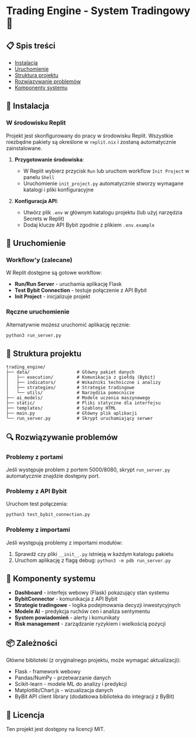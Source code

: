 # Trading Engine - System Tradingowy 🚀

## 📋 Spis treści
- [Instalacja](#-instalacja)
- [Uruchomienie](#-uruchomienie)
- [Struktura projektu](#-struktura-projektu)
- [Rozwiązywanie problemów](#-rozwiązywanie-problemów)
- [Komponenty systemu](#-komponenty-systemu)

## 🔧 Instalacja

### W środowisku Replit
Projekt jest skonfigurowany do pracy w środowisku Replit. Wszystkie niezbędne pakiety są określone w `replit.nix` i zostaną automatycznie zainstalowane.

1. **Przygotowanie środowiska**:
   - W Replit wybierz przycisk `Run` lub uruchom workflow `Init Project` w panelu `Shell`
   - Uruchomienie `init_project.py` automatycznie stworzy wymagane katalogi i pliki konfiguracyjne

2. **Konfiguracja API**:
   - Utwórz plik `.env` w głównym katalogu projektu (lub użyj narzędzia Secrets w Replit)
   - Dodaj klucze API Bybit zgodnie z plikiem `.env.example`

## 🚀 Uruchomienie

### Workflow'y (zalecane)
W Replit dostępne są gotowe workflow:

- **Run/Run Server** - uruchamia aplikację Flask
- **Test Bybit Connection** - testuje połączenie z API Bybit
- **Init Project** - inicjalizuje projekt

### Ręczne uruchomienie
Alternatywnie możesz uruchomić aplikację ręcznie:

```bash
python3 run_server.py
```

## 📁 Struktura projektu

```
trading_engine/
├── data/                  # Główny pakiet danych
│   ├── execution/         # Komunikacja z giełdą (Bybit)
│   ├── indicators/        # Wskaźniki techniczne i analizy
│   ├── strategies/        # Strategie tradingowe
│   └── utils/             # Narzędzia pomocnicze
├── ai_models/             # Modele uczenia maszynowego
├── static/                # Pliki statyczne dla interfejsu
├── templates/             # Szablony HTML
├── main.py                # Główny plik aplikacji
└── run_server.py          # Skrypt uruchamiający serwer
```

## 🔍 Rozwiązywanie problemów

### Problemy z portami
Jeśli występuje problem z portem 5000/8080, skrypt `run_server.py` automatycznie znajdzie dostępny port.

### Problemy z API Bybit
Uruchom test połączenia:
```bash
python3 test_bybit_connection.py
```

### Problemy z importami
Jeśli występują problemy z importami modułów:
1. Sprawdź czy pliki `__init__.py` istnieją w każdym katalogu pakietu
2. Uruchom aplikację z flagą debug: `python3 -m pdb run_server.py`

## 🧩 Komponenty systemu

- **Dashboard** - interfejs webowy (Flask) pokazujący stan systemu
- **BybitConnector** - komunikacja z API Bybit
- **Strategie tradingowe** - logika podejmowania decyzji inwestycyjnych
- **Modele AI** - predykcja ruchów cen i analiza sentymentu
- **System powiadomień** - alerty i komunikaty
- **Risk management** - zarządzanie ryzykiem i wielkością pozycji

## 📦 Zależności
Główne biblioteki (z oryginalnego projektu, może wymagać aktualizacji):
- Flask - framework webowy
- Pandas/NumPy - przetwarzanie danych
- Scikit-learn - modele ML do analizy i predykcji
- Matplotlib/Chart.js - wizualizacja danych
- ByBit API client library (dodatkowa biblioteka do integracji z ByBit)

## 📝 Licencja

Ten projekt jest dostępny na licencji MIT.